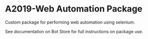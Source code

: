 # A2019-Web Automation Package
Custom package for performing web automation using selenium.

See documentation on Bot Store for full instructions on package use. 

